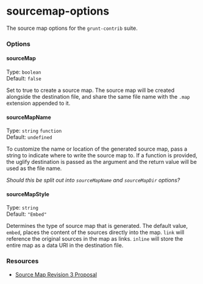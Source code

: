 sourcemap-options
=================

The source map options for the `grunt-contrib` suite.

### Options

#### sourceMap 

Type: `boolean`  
Default: `false`  

Set to true to create a source map. The source map will be created alongside the destination file, and share the same file name with the `.map` extension appended to it.

#### sourceMapName  

Type: `string`  `function`  
Default: `undefined`

To customize the name or location of the generated source map, pass a string to indicate where to write the source map to. If a function is provided, the uglify destination is passed as the argument and the return value will be used as the file name.

_Should this be split out into `sourceMapName` and `sourceMapDir` options?_

#### sourceMapStyle

Type: `string`  
Default: `"Embed"`

Determines the type of source map that is generated. The default value, `embed`, places the content of the sources directly into the map. `link` will reference the original sources in the map as links. `inline` will store the entire map as a data URI in the destination file.

### Resources

* [Source Map Revision 3 Proposal](https://docs.google.com/document/d/1U1RGAehQwRypUTovF1KRlpiOFze0b-_2gc6fAH0KY0k/edit)
